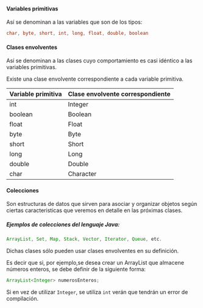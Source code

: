 #### Variables primitivas
Así se denominan a las variables que son de los tipos:
```java
char, byte, short, int, long, float, double, boolean
```

#### Clases envolventes
Así se denominan a las clases cuyo comportamiento es casi 
idéntico a las variables primitivas. 

Existe una clase envolvente correspondiente a cada variable primitiva.

| Variable primitiva  | Clase envolvente correspondiente |
| ------------------- | -------------------------------- |
| int                 | Integer				             |
| boolean		      | Boolean					         |
| float 			  | Float 						     |
| byte                | Byte                             |
| short               | Short                            |
| long                | Long							 |
| double 			  | Double 							 |
| char 				  | Character 				         |


#### Colecciones
Son estructuras de datos que sirven para asociar y organizar objetos
según ciertas caracteristicas que veremos en detalle en las próximas
clases.

##### Ejemplos de colecciones del lenguaje Java:
```java 
ArrayList, Set, Map, Stack, Vector, Iterator, Queue, etc.
```

Dichas clases sólo pueden usar clases envolventes en su definición.

Es decir que si, por ejemplo,se desea crear un ArrayList que almacene números
enteros, se debe definir de la siguiente forma:

```java
ArrayList<Integer> numerosEnteros;
```

Si en vez de utilizar ```Integer```, se utiliza ```int``` verán que 
tendrán un error de compilación.








